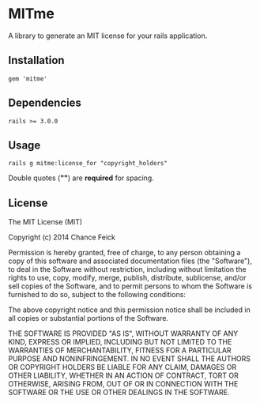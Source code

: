 # MITme

A library to generate an MIT license for your rails application.


## Installation

<pre><code>gem 'mitme'</code></pre>


## Dependencies

<pre><code>rails >= 3.0.0</code></pre>


## Usage

<pre><code>rails g mitme:license_for "copyright_holders"</code></pre>

Double quotes (**""**) are **required** for spacing.

## License

The MIT License (MIT)

Copyright (c) 2014 Chance Feick

Permission is hereby granted, free of charge, to any person obtaining a copy 
of this software and associated documentation files (the "Software"), to deal 
in the Software without restriction, including without limitation the rights 
to use, copy, modify, merge, publish, distribute, sublicense, and/or sell 
copies of the Software, and to permit persons to whom the Software is 
furnished to do so, subject to the following conditions: 

The above copyright notice and this permission notice shall be included in 
all copies or substantial portions of the Software.

THE SOFTWARE IS PROVIDED "AS IS", WITHOUT WARRANTY OF ANY KIND, EXPRESS OR 
IMPLIED, INCLUDING BUT NOT LIMITED TO THE WARRANTIES OF MERCHANTABILITY, 
FITNESS FOR A PARTICULAR PURPOSE AND NONINFRINGEMENT. IN NO EVENT SHALL THE 
AUTHORS OR COPYRIGHT HOLDERS BE LIABLE FOR ANY CLAIM, DAMAGES OR OTHER 
LIABILITY, WHETHER IN AN ACTION OF CONTRACT, TORT OR OTHERWISE, ARISING FROM, 
OUT OF OR IN CONNECTION WITH THE SOFTWARE OR THE USE OR OTHER DEALINGS IN 
THE SOFTWARE.
